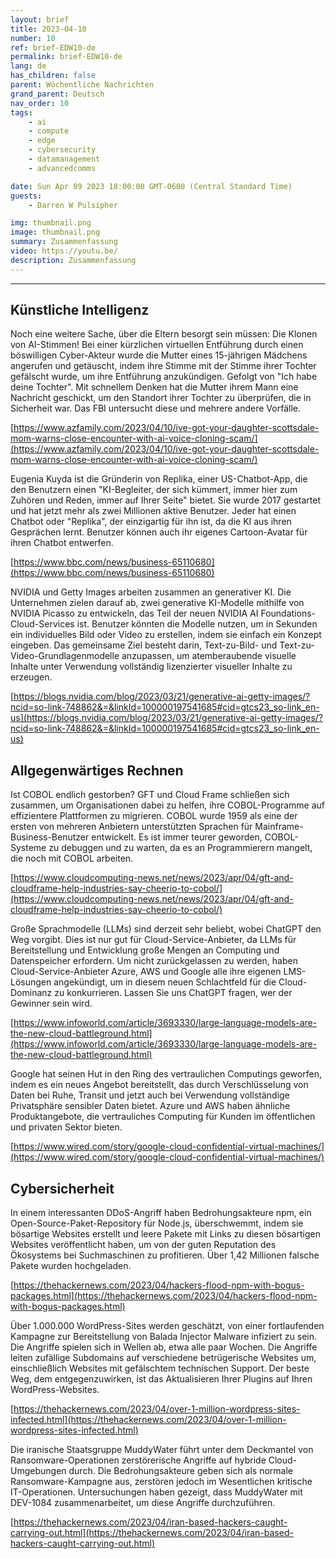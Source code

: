 ```yaml
---
layout: brief
title: 2023-04-10
number: 10
ref: brief-EDW10-de
permalink: brief-EDW10-de
lang: de
has_children: false
parent: Wöchentliche Nachrichten
grand_parent: Deutsch
nav_order: 10
tags:
    - ai
    - compute
    - edge
    - cybersecurity
    - datamanagement
    - advancedcomms

date: Sun Apr 09 2023 18:00:00 GMT-0600 (Central Standard Time)
guests:
    - Darren W Pulsipher

img: thumbnail.png
image: thumbnail.png
summary: Zusammenfassung
video: https://youtu.be/
description: Zusammenfassung
---
```






---

## Künstliche Intelligenz

Noch eine weitere Sache, über die Eltern besorgt sein müssen: Die Klonen von AI-Stimmen! Bei einer kürzlichen virtuellen Entführung durch einen böswilligen Cyber-Akteur wurde die Mutter eines 15-jährigen Mädchens angerufen und getäuscht, indem ihre Stimme mit der Stimme ihrer Tochter gefälscht wurde, um ihre Entführung anzukündigen. Gefolgt von "Ich habe deine Tochter". Mit schnellem Denken hat die Mutter ihrem Mann eine Nachricht geschickt, um den Standort ihrer Tochter zu überprüfen, die in Sicherheit war. Das FBI untersucht diese und mehrere andere Vorfälle.

[https://www.azfamily.com/2023/04/10/ive-got-your-daughter-scottsdale-mom-warns-close-encounter-with-ai-voice-cloning-scam/](https://www.azfamily.com/2023/04/10/ive-got-your-daughter-scottsdale-mom-warns-close-encounter-with-ai-voice-cloning-scam/)

Eugenia Kuyda ist die Gründerin von Replika, einer US-Chatbot-App, die den Benutzern einen "KI-Begleiter, der sich kümmert, immer hier zum Zuhören und Reden, immer auf Ihrer Seite" bietet. Sie wurde 2017 gestartet und hat jetzt mehr als zwei Millionen aktive Benutzer. Jeder hat einen Chatbot oder "Replika", der einzigartig für ihn ist, da die KI aus ihren Gesprächen lernt. Benutzer können auch ihr eigenes Cartoon-Avatar für ihren Chatbot entwerfen.

[https://www.bbc.com/news/business-65110680](https://www.bbc.com/news/business-65110680)

NVIDIA und Getty Images arbeiten zusammen an generativer KI. Die Unternehmen zielen darauf ab, zwei generative KI-Modelle mithilfe von NVIDIA Picasso zu entwickeln, das Teil der neuen NVIDIA AI Foundations-Cloud-Services ist. Benutzer könnten die Modelle nutzen, um in Sekunden ein individuelles Bild oder Video zu erstellen, indem sie einfach ein Konzept eingeben. Das gemeinsame Ziel besteht darin, Text-zu-Bild- und Text-zu-Video-Grundlagenmodelle anzupassen, um atemberaubende visuelle Inhalte unter Verwendung vollständig lizenzierter visueller Inhalte zu erzeugen.

[https://blogs.nvidia.com/blog/2023/03/21/generative-ai-getty-images/?ncid=so-link-748862&=&linkId=100000197541685#cid=gtcs23_so-link_en-us](https://blogs.nvidia.com/blog/2023/03/21/generative-ai-getty-images/?ncid=so-link-748862&=&linkId=100000197541685#cid=gtcs23_so-link_en-us)

## Allgegenwärtiges Rechnen

Ist COBOL endlich gestorben? GFT und Cloud Frame schließen sich zusammen, um Organisationen dabei zu helfen, ihre COBOL-Programme auf effizientere Plattformen zu migrieren. COBOL wurde 1959 als eine der ersten von mehreren Anbietern unterstützten Sprachen für Mainframe-Business-Benutzer entwickelt. Es ist immer teurer geworden, COBOL-Systeme zu debuggen und zu warten, da es an Programmierern mangelt, die noch mit COBOL arbeiten.

[https://www.cloudcomputing-news.net/news/2023/apr/04/gft-and-cloudframe-help-industries-say-cheerio-to-cobol/](https://www.cloudcomputing-news.net/news/2023/apr/04/gft-and-cloudframe-help-industries-say-cheerio-to-cobol/)

Große Sprachmodelle (LLMs) sind derzeit sehr beliebt, wobei ChatGPT den Weg vorgibt. Dies ist nur gut für Cloud-Service-Anbieter, da LLMs für Bereitstellung und Entwicklung große Mengen an Computing und Datenspeicher erfordern. Um nicht zurückgelassen zu werden, haben Cloud-Service-Anbieter Azure, AWS und Google alle ihre eigenen LMS-Lösungen angekündigt, um in diesem neuen Schlachtfeld für die Cloud-Dominanz zu konkurrieren. Lassen Sie uns ChatGPT fragen, wer der Gewinner sein wird.

[https://www.infoworld.com/article/3693330/large-language-models-are-the-new-cloud-battleground.html](https://www.infoworld.com/article/3693330/large-language-models-are-the-new-cloud-battleground.html)

Google hat seinen Hut in den Ring des vertraulichen Computings geworfen, indem es ein neues Angebot bereitstellt, das durch Verschlüsselung von Daten bei Ruhe, Transit und jetzt auch bei Verwendung vollständige Privatsphäre sensibler Daten bietet. Azure und AWS haben ähnliche Produktangebote, die vertrauliches Computing für Kunden im öffentlichen und privaten Sektor bieten.

[https://www.wired.com/story/google-cloud-confidential-virtual-machines/](https://www.wired.com/story/google-cloud-confidential-virtual-machines/)

## Cybersicherheit

In einem interessanten DDoS-Angriff haben Bedrohungsakteure npm, ein Open-Source-Paket-Repository für Node.js, überschwemmt, indem sie bösartige Websites erstellt und leere Pakete mit Links zu diesen bösartigen Websites veröffentlicht haben, um von der guten Reputation des Ökosystems bei Suchmaschinen zu profitieren. Über 1,42 Millionen falsche Pakete wurden hochgeladen.

[https://thehackernews.com/2023/04/hackers-flood-npm-with-bogus-packages.html](https://thehackernews.com/2023/04/hackers-flood-npm-with-bogus-packages.html)

Über 1.000.000 WordPress-Sites werden geschätzt, von einer fortlaufenden Kampagne zur Bereitstellung von Balada Injector Malware infiziert zu sein. Die Angriffe spielen sich in Wellen ab, etwa alle paar Wochen. Die Angriffe leiten zufällige Subdomains auf verschiedene betrügerische Websites um, einschließlich Websites mit gefälschtem technischen Support. Der beste Weg, dem entgegenzuwirken, ist das Aktualisieren Ihrer Plugins auf Ihren WordPress-Websites.

[https://thehackernews.com/2023/04/over-1-million-wordpress-sites-infected.html](https://thehackernews.com/2023/04/over-1-million-wordpress-sites-infected.html)

Die iranische Staatsgruppe MuddyWater führt unter dem Deckmantel von Ransomware-Operationen zerstörerische Angriffe auf hybride Cloud-Umgebungen durch. Die Bedrohungsakteure geben sich als normale Ransomware-Kampagne aus, zerstören jedoch im Wesentlichen kritische IT-Operationen. Untersuchungen haben gezeigt, dass MuddyWater mit DEV-1084 zusammenarbeitet, um diese Angriffe durchzuführen.

[https://thehackernews.com/2023/04/iran-based-hackers-caught-carrying-out.html](https://thehackernews.com/2023/04/iran-based-hackers-caught-carrying-out.html)


